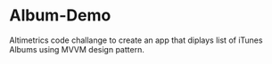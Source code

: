 # Album-Demo
Altimetrics code challange to create an app that diplays list of iTunes Albums using MVVM design pattern.
